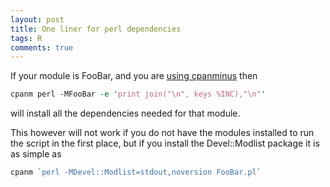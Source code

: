 ```yaml
---
layout: post
title: One liner for perl dependencies
tags: R
comments: true
---
```


If your module is FooBar, and you are [using cpanminus](http://jimhester.com/post/setting-up-a-local-cpan-using-cpanminus-without-root-access) then

```perl
cpanm perl -MFooBar -e 'print join("\n", keys %INC),"\n"'
```

will install all the dependencies needed for that module.

This however will not work if you do not have the modules installed to run the 
script in the first place, but if you install the Devel::Modlist package it is 
as simple as

```perl
cpanm `perl -MDevel::Modlist=stdout,noversion FooBar.pl`
```
